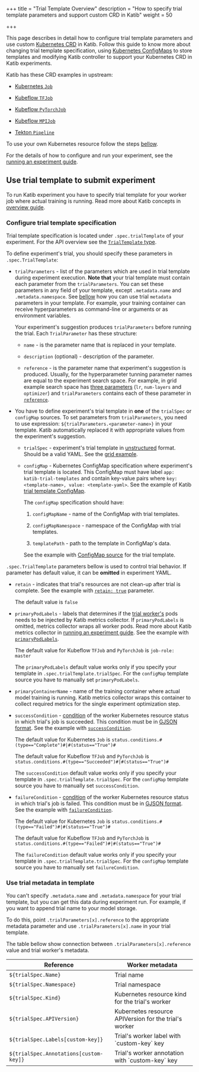 +++
title = "Trial Template Overview"
description = "How to specify trial template parameters and support custom CRD in Katib"
weight = 50
                    
+++

This page describes in detail how to configure trial template parameters and
use custom [Kubernetes CRD](https://kubernetes.io/docs/concepts/extend-kubernetes/api-extension/custom-resources/)
in Katib. Follow this guide to know more about changing trial template specification,
using [Kubernetes ConfigMaps](https://kubernetes.io/docs/concepts/configuration/configmap/)
to store templates and modifying Katib controller to support your Kubernetes CRD
in Katib experiments.

Katib has these CRD examples in upstream:

- [Kubernetes `Job`](https://kubernetes.io/docs/concepts/workloads/controllers/job/)

- [Kubeflow `TFJob`](/docs/components/training/tftraining/)

- [Kubeflow `PyTorchJob`](/docs/components/training/pytorch/)

- [Kubeflow `MPIJob`](/docs/components/training/mpi)

- [Tekton `Pipeline`](https://github.com/tektoncd/pipeline)

To use your own Kubernetes resource follow the steps [bellow](#custom-resource).

For the details of how to configure and run your experiment, see the [running an experiment guide](/docs/components/hyperparameter-tuning/experiment/).

## Use trial template to submit experiment

To run Katib experiment you have to specify trial template for your
worker job where actual training is running. Read more about Katib concepts
in [overview guide](/docs/components/hyperparameter-tuning/overview/#trial).

### Configure trial template specification

Trial template specification is located under `.spec.trialTemplate` of your experiment.
For the API overview see the
[`TrialTemplate` type](https://github.com/kubeflow/katib/blob/master/pkg/apis/controller/experiments/v1beta1/experiment_types.go#L208-L270).

To define experiment's trial, you should specify these parameters in `.spec.TrialTemplate`:

- `trialParameters` - list of the parameters which are used in trial template during experiment execution.
  **Note that** your trial template must contain each parameter from the `trialParameters`. You can set these
  parameters in any field of your template, except `.metadata.name` and `.metadata.namespace`.
  See [bellow](#template-metadata) how you can use trial `metadata` parameters in your template.
  For example, your training container can receive hyperparameters as command-line or
  arguments or as environment variables.

  Your experiment's suggestion produces `trialParameters` before running the trial.
  Each `TrialParameter` has these structure:

  - `name` - is the parameter name that is replaced in your template.

  - `description` (optional) - description of the parameter.

  - `reference` - is the parameter name that experiment's suggestion is produced.
    Usually, for the hyperparameter tunning parameter names are equal to the experiment search space.
    For example, in grid example search space has
    [three parameters](https://github.com/kubeflow/katib/blob/master/examples/v1beta1/grid-example.yaml#L19-L36)
    (`lr`, `num-layers` and `optimizer`) and `trialParameters` contains each of these parameter
    in [`reference`](https://github.com/kubeflow/katib/blob/master/examples/v1beta1/grid-example.yaml#L39-L48).

- You have to define experiment's trial template in **one** of the `trialSpec` or `configMap` sources.
  To set parameters from `trialParameters`, you need to use expression: `${trialParameters.<parameter-name>}`
  in your template. Katib automatically replaced it with appropriate values from the experiment's suggestion.

  - `trialSpec` - experiment's trial template in [unstructured](https://godoc.org/k8s.io/apimachinery/pkg/apis/meta/v1/unstructured)
    format. Should be a valid YAML. See the [grid example](https://github.com/kubeflow/katib/blob/master/examples/v1beta1/grid-example.yaml#L49-L65).

  - `configMap` - Kubernetes ConfigMap specification where experiment's trial template is located.
    This ConfigMap must have label `app: katib-trial-templates` and contain key-value pairs where
    `key: <template-name>, value: <template-yaml>`. See the example of Katib
    [trial template ConfigMap](https://github.com/kubeflow/katib/blob/master/manifests/v1beta1/katib-controller/trial-template-configmap.yaml).

    The `configMap` specification should have:

    1. `configMapName` - name of the ConfigMap with trial templates.

    1. `configMapNamespace` - namespace of the ConfigMap with trial templates.

    1. `templatePath` - path to the template in ConfigMap's data.

    See the example with [ConfigMap source](https://github.com/kubeflow/katib/blob/master/examples/v1beta1/trial-configmap-source.yaml#L50-L53)
    for the trial template.

`.spec.TrialTemplate` parameters bellow is used to control trial behavior.
If parameter has default value, it can be **omitted** in experiment YAML.

- `retain` - indicates that trial's resources are not clean-up after trial is complete.
  See the example with [`retain: true`](https://github.com/kubeflow/katib/blob/master/examples/v1beta1/tekton/pipeline-run.yaml#L32)
  parameter.

  The default value is `false`

- `primaryPodLabels` - labels that determines if
  the [trial worker's](/docs/components/hyperparameter-tuning/overview/#worker-job)
  pods needs to be injected by Katib metrics collector. If `primaryPodLabels` is omitted,
  metrics collector wraps all worker pods. Read more about Katib metrics collector in
  [running an experiment guide](http://localhost:1313/docs/components/hyperparameter-tuning/experiment/#metrics-collector).
  See the example with [`primaryPodLabels`](https://github.com/kubeflow/katib/blob/master/examples/v1beta1/mpijob-horovod.yaml#L29-L30).

  The default value for Kubeflow `TFJob` and `PyTorchJob` is `job-role: master`

  The `primaryPodLabels` default value works only if you specify your template in `.spec.trialTemplate.trialSpec`.
  For the `configMap` template source you have to manually set `primaryPodLabels`.

- `primaryContainerName` - name of the training container where actual model training is running.
  Katib metrics collector wraps this container to collect required metrics for the
  single experiment optimization step.

- `successCondition` - [condition](https://kubernetes.io/docs/concepts/overview/working-with-objects/kubernetes-objects/#object-spec-and-status)
  of the worker Kubernetes resource status in which trial's job is succeeded. This condition must be in
  [GJSON format](https://github.com/tidwall/gjson). See the example with
  [`successCondition`](https://github.com/kubeflow/katib/blob/master/examples/v1beta1/tekton/pipeline-run.yaml#L36).

  The default value for Kubernetes `Job` is `status.conditions.#(type=="Complete")#|#(status=="True")#`

  The default value for Kubeflow `TFJob` and `PyTorchJob` is `status.conditions.#(type=="Succeeded")#|#(status=="True")#`

  The `successCondition` default value works only if you specify your template in `.spec.trialTemplate.trialSpec`.
  For the `configMap` template source you have to manually set `successCondition`.

- `failureCondition` - [condition](https://kubernetes.io/docs/concepts/overview/working-with-objects/kubernetes-objects/#object-spec-and-status)
  of the worker Kubernetes resource status in which trial's job is failed. This condition must be in
  [GJSON format](https://github.com/tidwall/gjson). See the example with
  [`failureCondition`](https://github.com/kubeflow/katib/blob/master/examples/v1beta1/tekton/pipeline-run.yaml#L37).

  The default value for Kubernetes `Job` is `status.conditions.#(type=="Failed")#|#(status=="True")#`

  The default value for Kubeflow `TFJob` and `PyTorchJob` is `status.conditions.#(type=="Failed")#|#(status=="True")#`

  The `failureCondition` default value works only if you specify your template in `.spec.trialTemplate.trialSpec`.
  For the `configMap` template source you have to manually set `failureCondition`.

<a id="template-metadata"></a>

### Use trial metadata in template

You can't specify `.metadata.name` and `.metadata.namespace` for your trial template,
but you can get this data during experiment run.
For example, if you want to append trial name to your model storage.

To do this, point `.trialParameters[x].reference` to the
appropriate metadata parameter and use `.trialParameters[x].name` in your trial template.

The table bellow show connection between
`.trialParameters[x].reference` value and trial worker's metadata.

<div class="table-responsive">
  <table class="table table-bordered">
    <thead class="thead-light">
      <tr>
        <th>Reference</th>
        <th>Worker metadata</th>
      </tr>
    </thead>
    <tbody>
      <tr>
        <td><code>${trialSpec.Name}</code></td>
        <td>Trial name</td>
      </tr>
      <tr>
        <td><code>${trialSpec.Namespace}</code></td>
        <td>Trial namespace</td>
      </tr>
      <tr>
        <td><code>${trialSpec.Kind}</code></td>
        <td>Kubernetes resource kind for the trial's worker</td>
      </tr>
      <tr>
        <td><code>${trialSpec.APIVersion}</code></td>
        <td>Kubernetes resource APIVersion for the trial's worker</td>
      </tr>
      <tr>
        <td><code>${trialSpec.Labels[custom-key]}</code></td>
        <td>Trial's worker label with `custom-key` key </td>
      </tr>
      <tr>
        <td><code>${trialSpec.Annotations[custom-key]}</code></td>
        <td>Trial's worker annotation with `custom-key` key </td>
      </tr>
    </tbody>
  </table>
</div>

<a id="custom-resource"></a>

